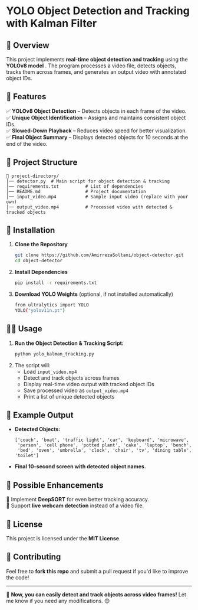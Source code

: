 # YOLO Object Detection and Tracking with Kalman Filter

## 📌 Overview
This project implements **real-time object detection and tracking** using the **YOLOv8 model** . The program processes a video file, detects objects, tracks them across frames, and generates an output video with annotated object IDs.

## 🎯 Features
✅ **YOLOv8 Object Detection** – Detects objects in each frame of the video.  
✅ **Unique Object Identification** – Assigns and maintains consistent object IDs.  
✅ **Slowed-Down Playback** – Reduces video speed for better visualization.  
✅ **Final Object Summary** – Displays detected objects for 10 seconds at the end of the video.  

## 📂 Project Structure
```
📁 project-directory/
│── detector.py  # Main script for object detection & tracking
│── requirements.txt          # List of dependencies
│── README.md                 # Project documentation
│── input_video.mp4           # Sample input video (replace with your own)
│── output_video.mp4          # Processed video with detected & tracked objects
```

## 🚀 Installation

1. **Clone the Repository**
   ```bash
   git clone https://github.com/AmirrezaSoltani/object-detector.git
   cd object-detector
   ```

2. **Install Dependencies**
   ```bash
   pip install -r requirements.txt
   ```

3. **Download YOLO Weights** (optional, if not installed automatically)
   ```bash
   from ultralytics import YOLO
   YOLO("yolov11n.pt")
   ```

## 🏃‍♂️ Usage
1. **Run the Object Detection & Tracking Script:**
   ```bash
   python yolo_kalman_tracking.py
   ```
2. The script will:
   - Load `input_video.mp4`
   - Detect and track objects across frames
   - Display real-time video output with tracked object IDs
   - Save processed video as `output_video.mp4`
   - Print a list of unique detected objects

## 🎥 Example Output
- **Detected Objects:**
  ```
  ['couch', 'boat', 'traffic light', 'car', 'keyboard', 'microwave',
   'person', 'cell phone', 'potted plant', 'cake', 'laptop', 'bench',
   'bed', 'oven', 'umbrella', 'clock', 'chair', 'tv', 'dining table', 'toilet']
  ```
- **Final 10-second screen with detected object names.**

## 🔧 Possible Enhancements
🔹 Implement **DeepSORT** for even better tracking accuracy.  
🔹 Support **live webcam detection** instead of a video file.  

## 📜 License
This project is licensed under the **MIT License**.

## 🤝 Contributing
Feel free to **fork this repo** and submit a pull request if you'd like to improve the code!

---

🚀 **Now, you can easily detect and track objects across video frames!** Let me know if you need any modifications. 😊
